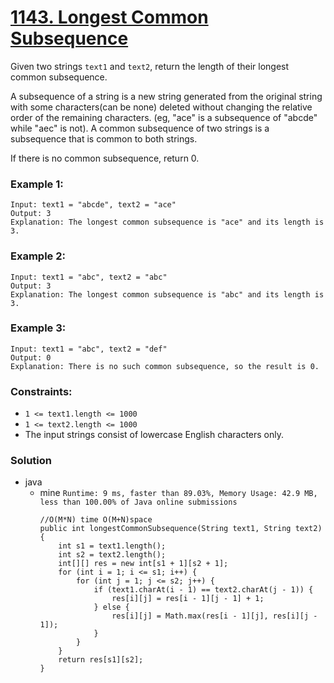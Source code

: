 # [1143. Longest Common Subsequence](https://leetcode.com/problems/longest-common-subsequence/)

Given two strings `text1` and `text2`, return the length of their longest common subsequence.

A subsequence of a string is a new string generated from the original string with some characters(can be none) deleted without changing the relative order of the remaining characters. (eg, "ace" is a subsequence of "abcde" while "aec" is not). A common subsequence of two strings is a subsequence that is common to both strings.

 
If there is no common subsequence, return 0.

### Example 1:
```
Input: text1 = "abcde", text2 = "ace" 
Output: 3  
Explanation: The longest common subsequence is "ace" and its length is 3.
```

### Example 2:
```
Input: text1 = "abc", text2 = "abc"
Output: 3
Explanation: The longest common subsequence is "abc" and its length is 3.
```

### Example 3:
```
Input: text1 = "abc", text2 = "def"
Output: 0
Explanation: There is no such common subsequence, so the result is 0.
```

### Constraints:
* `1 <= text1.length <= 1000`
* `1 <= text2.length <= 1000`
* The input strings consist of lowercase English characters only.


### Solution
* java
  * mine `Runtime: 9 ms, faster than 89.03%, Memory Usage: 42.9 MB, less than 100.00% of Java online submissions`
    ```
    //O(M*N) time O(M+N)space
    public int longestCommonSubsequence(String text1, String text2) {
        int s1 = text1.length();
        int s2 = text2.length();
        int[][] res = new int[s1 + 1][s2 + 1];
        for (int i = 1; i <= s1; i++) {
            for (int j = 1; j <= s2; j++) {
                if (text1.charAt(i - 1) == text2.charAt(j - 1)) {
                    res[i][j] = res[i - 1][j - 1] + 1;
                } else {
                    res[i][j] = Math.max(res[i - 1][j], res[i][j - 1]);
                }
            }
        }
        return res[s1][s2];
    }
    ```
